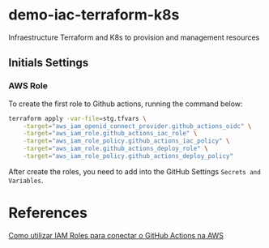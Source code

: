 # demo-iac-terraform-k8s
Infraestructure Terraform and K8s to provision and management resources 


## Initials Settings

### AWS Role
To create the first role to Github actions, running the command below:
```bash
terraform apply -var-file=stg.tfvars \
    -target="aws_iam_openid_connect_provider.github_actions_oidc" \
    -target="aws_iam_role.github_actions_iac_role" \
    -target="aws_iam_role_policy.github_actions_iac_policy" \
    -target="aws_iam_role.github_actions_deploy_role" \
    -target="aws_iam_role_policy.github_actions_deploy_policy"
```

After create the roles, you need to add into the GitHub Settings `Secrets and Variables`.

# References

[Como utilizar IAM Roles para conectar o GitHub Actions na AWS](https://aws.amazon.com/pt/blogs/aws-brasil/como-utilizar-iam-roles-para-conectar-o-github-actions-na-aws/)

